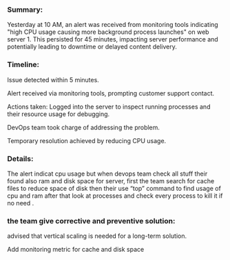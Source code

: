 <h3>Summary:</h3>
<p>Yesterday at 10 AM, an alert was received from monitoring tools indicating "high CPU usage causing more background process launches" on web server 1. This persisted for 45 minutes, impacting server performance and potentially leading to downtime or delayed content delivery.</p>
<h3>Timeline:</h3>
<p>Issue detected within 5 minutes.</p>
<p>Alert received via monitoring tools, prompting customer support contact.</p>
<p>Actions taken: Logged into the server to inspect running processes and their resource usage for debugging.</p>
<p>DevOps team took charge of addressing the problem.</p>
<p>Temporary resolution achieved by reducing CPU usage.</p>
<h3>Details:</h3>
<p>The alert indicat cpu usage but when devops team check all stuff their found also ram and disk space for server, first the team search for cache files to reduce space of disk then their use “top” command to find usage of cpu and ram after that look at processes and check every process to kill it if no need
.</p>
<h3>the team give corrective and preventive solution:</h3>
<p>advised that vertical scaling is needed for a long-term solution.</p>
<p>Add monitoring metric for cache and disk space</p>
